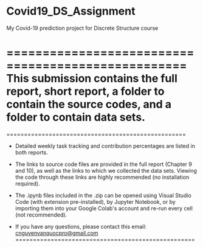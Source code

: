 # Covid19_DS_Assignment
My Covid-19 prediction project for Discrete Structure course

===================================================
This submission contains the full report, short report, a folder to contain the source codes, and a folder to contain data sets.
===================================================

===================================================

+ Detailed weekly task tracking and contribution percentages are listed in both reports.

+ The links to source code files are provided in the full report (Chapter 9 and 10), as well as the links to which we collected the data sets. Viewing the code through these links are highly recommended (no installation required).

+ The .ipynb files included in the .zip can be opened using Visual Studio Code (with extension pre-installed), by Jupyter Notebook, or by importing them into your Google Colab's account and re-run every cell (not recommended).

+ If you have any questions, please contact this email: cnguyenvanquocpro@gmail.com
===================================================
